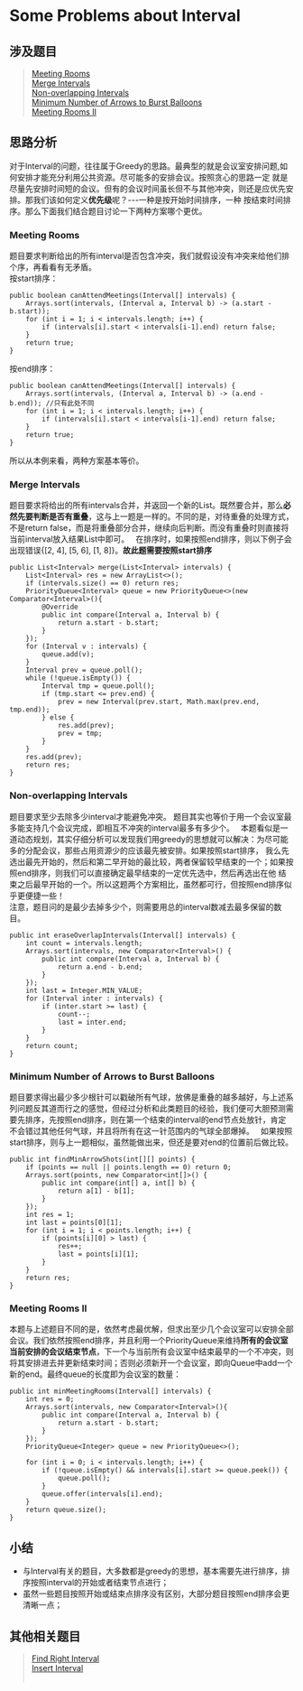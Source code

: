 # Some Problems about Interval

## 涉及题目
> [Meeting Rooms](https://leetcode.com/problems/meeting-rooms/description/)  
> [Merge Intervals](https://leetcode.com/problems/merge-intervals/description/)  
> [Non-overlapping Intervals](https://leetcode.com/problems/non-overlapping-intervals/description/)  
> [Minimum Number of Arrows to Burst Balloons](https://leetcode.com/problems/minimum-number-of-arrows-to-burst-balloons/description/)  
> [Meeting Rooms II](https://leetcode.com/problems/meeting-rooms-ii/description/)  



## 思路分析
对于Interval的问题，往往属于Greedy的思路。最典型的就是会议室安排问题,如何安排才能充分利用公共资源。尽可能多的安排会议。按照贪心的思路一定
就是尽量先安排时间短的会议。但有的会议时间虽长但不与其他冲突，则还是应优先安排。那我们该如何定义**优先级**呢？---一种是按开始时间排序，一种
按结束时间排序。那么下面我们结合题目讨论一下两种方案哪个更优。

### Meeting Rooms
题目要求判断给出的所有interval是否包含冲突，我们就假设没有冲突来给他们排个序，再看看有无矛盾。  
按start排序：

    public boolean canAttendMeetings(Interval[] intervals) {
        Arrays.sort(intervals, (Interval a, Interval b) -> (a.start - b.start));
        for (int i = 1; i < intervals.length; i++) {
            if (intervals[i].start < intervals[i-1].end) return false;
        }
        return true;
    }
按end排序：

    public boolean canAttendMeetings(Interval[] intervals) {
        Arrays.sort(intervals, (Interval a, Interval b) -> (a.end - b.end)); //只有此处不同
        for (int i = 1; i < intervals.length; i++) {
            if (intervals[i].start < intervals[i-1].end) return false;
        }
        return true;
    }

所以从本例来看，两种方案基本等价。

### Merge Intervals
题目要求将给出的所有intervals合并，并返回一个新的List。既然要合并，那么**必然先要判断是否有重叠**，这与上一题是一样的。不同的是，对待重叠的处理方式，
不是return false，而是将重叠部分合并，继续向后判断。而没有重叠时则直接将当前interval放入结果List中即可。  
在排序时，如果按照end排序，则以下例子会出现错误{[2, 4], [5, 6], [1, 8]}。**故此题需要按照start排序**

    public List<Interval> merge(List<Interval> intervals) {
        List<Interval> res = new ArrayList<>();
        if (intervals.size() == 0) return res;
        PriorityQueue<Interval> queue = new PriorityQueue<>(new Comparator<Interval>(){
            @Override
            public int compare(Interval a, Interval b) {
                return a.start - b.start;
            }
        });
        for (Interval v : intervals) {
            queue.add(v);
        }
        Interval prev = queue.poll();
        while (!queue.isEmpty()) {
            Interval tmp = queue.poll();
            if (tmp.start <= prev.end) {
                prev = new Interval(prev.start, Math.max(prev.end, tmp.end));
            } else {
                res.add(prev);
                prev = tmp;
            }
        }
        res.add(prev);
        return res;
    }
    
### Non-overlapping Intervals
题目要求至少去除多少interval才能避免冲突。 题目其实也等价于用一个会议室最多能支持几个会议完成，即相互不冲突的interval最多有多少个。  
本题看似是一道动态规划，其实仔细分析可以发现我们用greedy的思想就可以解决：为尽可能多的分配会议，那些占用资源少的应该最先被安排。如果按照start排序，
我么先选出最先开始的，然后和第二早开始的最比较，两者保留较早结束的一个；如果按照end排序，则我们可以直接确定最早结束的一定优先选中，然后再选出在他
结束之后最早开始的一个。所以这题两个方案相比，虽然都可行，但按照end排序似乎更便捷一些！  
注意，题目问的是最少去掉多少个，则需要用总的interval数减去最多保留的数目。

    public int eraseOverlapIntervals(Interval[] intervals) {
        int count = intervals.length;
        Arrays.sort(intervals, new Comparator<Interval>() {
            public int compare(Interval a, Interval b) {
                return a.end - b.end;
            }
        });
        int last = Integer.MIN_VALUE;
        for (Interval inter : intervals) {
            if (inter.start >= last) {
                count--;
                last = inter.end;
            }
        }
        return count;
    }

### Minimum Number of Arrows to Burst Balloons
题目要求得出最少多少根针可以戳破所有气球，放佛是重叠的越多越好，与上述系列问题反其道而行之的感觉，但经过分析和此类题目的经验，我们便可大胆预测需要先排序，先按照end排序，则在第一个结束的interval的end节点处放针，肯定不会错过其他任何气球，并且将所有在这一针范围内的气球全部爆掉。  
如果按照start排序，则与上一题相似，虽然能做出来，但还是要对end的位置前后做比较。

    public int findMinArrowShots(int[][] points) {
        if (points == null || points.length == 0) return 0;
        Arrays.sort(points, new Comparator<int[]>() {
            public int compare(int[] a, int[] b) {
                return a[1] - b[1];
            }
        });
        int res = 1;
        int last = points[0][1];
        for (int i = 1; i < points.length; i++) {
            if (points[i][0] > last) {
                res++;
                last = points[i][1];
            }
        }
        return res;
    }

### Meeting Rooms II
本题与上述题目不同的是，依然考虑最优解，但求出至少几个会议室可以安排全部会议。我们依然按照end排序，并且利用一个PriorityQueue来维持**所有的会议室
当前安排的会议结束节点**，下一个与当前所有会议室中结束最早的一个不冲突，则将其安排进去并更新结束时间；否则必须新开一个会议室，即向Queue中add一个新的end。最终queue的长度即为会议室的数量：

    public int minMeetingRooms(Interval[] intervals) {
        int res = 0;
        Arrays.sort(intervals, new Comparator<Interval>(){
            public int compare(Interval a, Interval b) {
                return a.start - b.start;
            }
        });
        PriorityQueue<Integer> queue = new PriorityQueue<>();
        
        for (int i = 0; i < intervals.length; i++) {
            if (!queue.isEmpty() && intervals[i].start >= queue.peek()) {
                queue.poll();
            }
            queue.offer(intervals[i].end);
        }
        return queue.size();
    }


## 小结
+ 与Interval有关的题目，大多数都是greedy的思想，基本需要先进行排序，排序按照interval的开始或者结束节点进行；
+ 虽然一些题目按照开始或结束点排序没有区别，大部分题目按照end排序会更清晰一点；


## 其他相关题目
> [Find Right Interval](https://leetcode.com/problems/find-right-interval/description/)  
> [Insert Interval](https://leetcode.com/problems/insert-interval/description/)  
> []()  
> []()  
